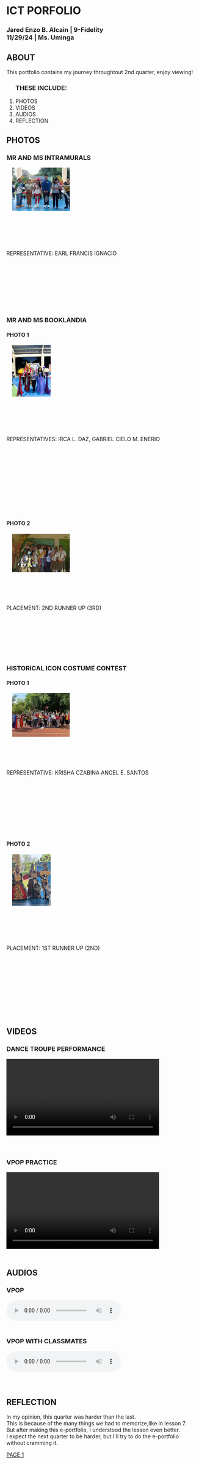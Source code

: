 <!DOCTYPE html>
<html>
<head>
<link rel="stylesheet" href="https://justmered06.github.io/ICT.CSS/" type="text/css">
<title> ICT PORTOLIO </title></head>
<body>

<h1>ICT PORFOLIO</h1>
<h3>Jared Enzo B. Alcain | 9-Fidelity<br>
11/29/24 | Ms. Uminga </h3>

<h2>ABOUT</h2>
<p> This portfolio contains my journey throughtout 2nd quarter, enjoy viewing! </p>
<div class="DIVDARK">
<ol><h3> THESE INCLUDE: </h3>
<li> PHOTOS </li>
<li> VIDEOS </li>
<li> AUDIOS </li>
<li> REFLECTION </li>
</ul>
</div>
<h2> PHOTOS </h2>
<div class="DIVLIGHT">
<h3> MR AND MS INTRAMURALS </h3>
<img src="MR AND MS INTRAMURALS 2.jpg" style="width:30%;height:45%;margin-left:15px;">
<br><br><br><br><br><br> <p> REPRESENTATIVE: EARL FRANCIS IGNACIO </p> <br><br><br><br><br><br>
</div>
<br>
<div class="DIVDARK">
<h3> MR AND MS BOOKLANDIA </h3>
<h4> PHOTO 1 </h4>
<img src="MR AND MS BOOKLANDIA 1.jpg" style="width:20%;height:35%;margin-left:15px;">
<br><br><br><br><br><br> <p> REPRESENTATIVES: IRCA L. DAZ, GABRIEL CIELO M. ENERIO </p> <br><br><br><br><br><br><br><br><br>
</div>
<br>
<div class="DIVDARK">
<h4> PHOTO 2 </h4>
<img src="MR AND MS BOOKLANDIA 2.jpg" style="width:30%;height:45%;margin-left:15px;">
<br><br><br><br><br> <p> PLACEMENT: 2ND RUNNER UP (3RD) </p> <br><br><br><br><br>
</div>
<br>
<div class="DIVLIGHT">
<h3> HISTORICAL ICON COSTUME CONTEST </h3>
<h4> PHOTO 1 </h4>
<img src="RECYLED COSTUME 1.jpg" style="width:30%;height:45%;margin-left:15px;">
<br><br><br><br><br> <p> REPRESENTATIVE: KRISHA CZABINA ANGEL E. SANTOS </p> <br><br><br><br><br><br><br>
</div>
<br>
<div class="DIVLIGHT">
<h4> PHOTO 2 </h4>
<img src="RECYLED COSTUME 2.jpg" style="width:20%;height:35%;margin-left:15px;">
<br><br><br><br><br><br> <p> PLACEMENT: 1ST RUNNER UP (2ND) </p> <br><br><br><br><br><br><br><br><br>
</div>
<h2> VIDEOS </h2>
<div class="DIVDARK">
<h3> DANCE TROUPE PERFORMANCE </h3>
<video width="400" controls>
  <source src="DANCE-TROUPE-2ND-PERFORMANCE.mp4" type="video/mp4">
  <source src="DANCE-TROUPE-2ND-PERFORMANCE.ogg" type="video/ogg">
</video>
<br>
<br>
</div>
<br>
<div class="DIVLIGHT">
<h3> VPOP PRACTICE </h3>
<video width="400" controls>
  <source src="VPOP-1ST-PRACTICE.mp4" type="video/mp4">
  <source src="VPOP-1ST-PRACTICE.ogg" type="video/ogg">
</video>
<br>
<br>
</div>
<h2> AUDIOS </h2>
<div class="DIVDARK">
<h3> VPOP </h3>
<audio controls autoplay>
  <source src="VPOP-AUDIO.mp3" type="audio/mpeg">
  <source src="VPOP-AUDIO.ogg" type="audio/ogg">
</audio>
<br>
<br>
</div>
<div class="DIVLIGHT">
<h3> VPOP WITH CLASSMATES</h3>
<audio controls autoplay>
  <source src="VPOP-AUDIO (CS).mp3" type="audio/mpeg">
  <source src="VPOP-AUDIO (CS).ogg" type="audio/ogg">
</audio>
<br>
<br>
</div>
<br>
<h2> REFLECTION </h2>
<div class="DIVDARK">
<p> In my opinion, this quarter was harder than the last. <br>
This is because of the many things we had to memorize,like in lesson 7. <br>
But after making this e-portfolio, I understood the lesson even better. <br>
I expect the next quarter to be harder, but I'll try to do the e-portfolio without cramming it. </p>
</div>
<a href="https://justmered06.github.io/ICT-E-PORTFOLIO-1ST-QUARTER/"> PAGE 1 </a>
</body>
</html>
